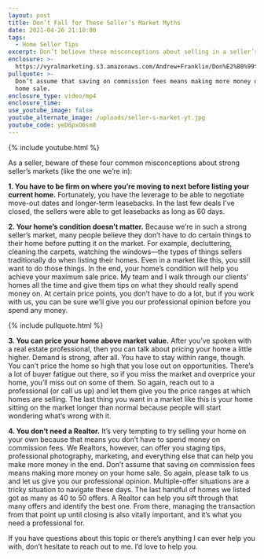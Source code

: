 ```yaml
---
layout: post
title: Don’t Fall for These Seller’s Market Myths
date: 2021-04-26 21:10:00
tags:
  - Home Seller Tips
excerpt: Don’t believe these misconceptions about selling in a seller’s market.
enclosure: >-
  https://vyralmarketing.s3.amazonaws.com/Andrew+Franklin/Don%E2%80%99t+Fall+for+These+Seller%E2%80%99s+Market+Myths.mp4
pullquote: >-
  Don’t assume that saving on commission fees means making more money on your
  home sale.
enclosure_type: video/mp4
enclosure_time:
use_youtube_image: false
youtube_alternate_image: /uploads/seller-s-market-yt.jpg
youtube_code: yeD6pxO6sm8
---
```

{% include youtube.html %}

As a seller, beware of these four common misconceptions about strong seller’s markets (like the one we’re in):

**1\. You have to be firm on where you’re moving to next before listing your current home.** Fortunately, you have the leverage to be able to negotiate move-out dates and longer-term leasebacks. In the last few deals I’ve closed, the sellers were able to get leasebacks as long as 60 days.&nbsp;

**2\. Your home’s condition doesn’t matter.** Because we’re in such a strong seller’s market, many people believe they don’t have to do certain things to their home before putting it on the market. For example, decluttering, cleaning the carpets, watching the windows—the types of things sellers traditionally do when listing their homes. Even in a market like this, you still want to do those things. In the end, your home’s condition will help you achieve your maximum sale price. My team and I walk through our clients’ homes all the time and give them tips on what they should really spend money on. At certain price points, you don’t have to do a lot, but if you work with us, you can be sure we’ll give you our professional opinion before you spend any money.&nbsp;

{% include pullquote.html %}

**3\. You can price your home above market value.** After you’ve spoken with a real estate professional, then you can talk about pricing your home a little higher. Demand is strong, after all. You have to stay within range, though. You can’t price the home so high that you lose out on opportunities. There’s a lot of buyer fatigue out there, so if you miss the market and overprice your home, you’ll miss out on some of them. So again, reach out to a professional (or call us up) and let them give you the price ranges at which homes are selling. The last thing you want in a market like this is your home sitting on the market longer than normal because people will start wondering what’s wrong with it.&nbsp;

**4\. You don’t need a Realtor.** It’s very tempting to try selling your home on your own because that means you don’t have to spend money on commission fees. We Realtors, however, can offer you staging tips, professional photography, marketing, and everything else that can help you make more money in the end. Don’t assume that saving on commission fees means making more money on your home sale. So again, please talk to us and let us give you our professional opinion. Multiple-offer situations are a tricky situation to navigate these days. The last handful of homes we listed got as many as 40 to 50 offers. A Realtor can help you sift through that many offers and identify the best one. From there, managing the transaction from that point up until closing is also vitally important, and it’s what you need a professional for.&nbsp;

If you have questions about this topic or there’s anything I can ever help you with, don’t hesitate to reach out to me. I’d love to help you.
